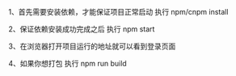 1、首先需要安装依赖，才能保证项目正常启动
    执行  npm/cnpm install

2、保证依赖安装成功完成之后
    执行  npm start

3、在浏览器打开项目运行的地址就可以看到登录页面

4、如果你想打包
    执行  npm run build
